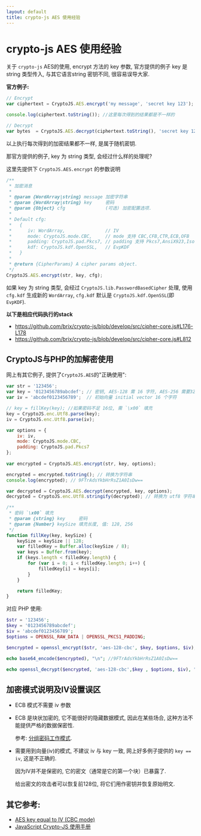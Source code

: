 ```yaml
---
layout: default
title: crypto-js AES 使用经验
---
```



crypto-js AES 使用经验
=====================

关于 `crypto-js` AES的使用, encrypt 方法的 key 参数, 官方提供的例子 key 是string 类型传入, 与其它语言string 密钥不同, 很容易误导大家.

**官方例子:**

```javascript
// Encrypt
var ciphertext = CryptoJS.AES.encrypt('my message', 'secret key 123');

console.log(ciphertext.toString()); //这里每次得到的结果都是不一样的

// Decrypt
var bytes  = CryptoJS.AES.decrypt(ciphertext.toString(), 'secret key 123');
```

以上执行每次得到的加密结果都不一样, 是属于随机密钥.

那官方提供的例子, key 为 string 类型, 会经过什么样的处理呢?

这里先提供下 `CryptoJS.AES.encrypt` 的参数说明

```javascript
/**
 * 加密消息
 *
 * @param {WordArray|string} message 加密字符串
 * @param {WordArray|string} key     密码
 * @param {Object} cfg               (可选) 加密配置选项.
 *
 * Default cfg:
 *   {
 *      iv: WordArray,               // IV
 *      mode: CryptoJS.mode.CBC,     // mode 支持 CBC,CFB,CTR,ECB,OFB
 *      padding: CryptoJS.pad.Pkcs7, // padding 支持 Pkcs7,AnsiX923,Iso10126, NoPadding,ZeroPadding
 *      kdf: CryptoJS.kdf.OpenSSL,   // EvpKDF
 *   }
 *
 * @return {CipherParams} A cipher params object.
 */
CryptoJS.AES.encrypt(str, key, cfg);
```

如果 key 为 string 类型, 会经过 `CryptoJS.lib.PasswordBasedCipher` 处理, 使用 `cfg.kdf` 生成新的 `WordArray`, 
`cfg.kdf` 默认是 `CryptoJS.kdf.OpenSSL`(即 `EvpKDF`).

**以下是相应代码执行的stack**

- https://github.com/brix/crypto-js/blob/develop/src/cipher-core.js#L176-L178
- https://github.com/brix/crypto-js/blob/develop/src/cipher-core.js#L812

CryptoJS与PHP的加解密使用
------------------------

网上有其它例子, 提供了`CryptoJS.AES`的"正确使用":

```javascript
var str = '123456';
var key = '0123456789abcdef'; // 密钥, AES-128 需 16 字符, AES-256 需要32个字符, 
var iv = 'abcdef0123456789';  // 初始向量 initial vector 16 个字符

// key = fillKey(key); //如果密码不足 16位, 需 `\x00` 填充
key = CryptoJS.enc.Utf8.parse(key);
iv = CryptoJS.enc.Utf8.parse(iv);

var options = {
    iv: iv,
    mode: CryptoJS.mode.CBC,
    padding: CryptoJS.pad.Pkcs7
};
 
var encrypted = CryptoJS.AES.encrypt(str, key, options);

encrypted = encrypted.toString(); // 转换为字符串
console.log(encrypted); // 9FTrAdsYkbHrRsZ1A0IsDw==

var decrypted = CryptoJS.AES.decrypt(encrypted, key, options);
decrypted = CryptoJS.enc.Utf8.stringify(decrypted); // 转换为 utf8 字符串

/**
 * 密码 `\x00` 填充
 * @param {string} key     密码
 * @param {Number} keySize 填充长度, 值: 128, 256
 */
function fillKey(key, keySize) {
    keySize = keySize || 128;
    var filledKey = Buffer.alloc(keySize / 8);
    var keys = Buffer.from(key);
    if (keys.length < filledKey.length) {
        for (var i = 0; i < filledKey.length; i++) {
            filledKey[i] = keys[i];
        }
    }

    return filledKey;
}
```

对应 PHP 使用:

```php
$str = '123456';
$key = '0123456789abcdef';
$iv = 'abcdef0123456789';
$options = OPENSSL_RAW_DATA | OPENSSL_PKCS1_PADDING;

$encrypted = openssl_encrypt($str, 'aes-128-cbc', $key, $options, $iv);

echo base64_encode($encrypted), "\n"; //9FTrAdsYkbHrRsZ1A0IsDw==

echo openssl_decrypt($encrypted, 'aes-128-cbc',$key , $options, $iv), "\n";
```

加密模式说明及IV设置误区
-----------------------

- ECB 模式不需要 iv 参数
- ECB 是块状加密的, 它不能很好的隐藏数据模式, 因此在某些场合, 这种方法不能提供严格的数据保密性. 
  
  参考: [分组密码工作模式](https://zh.wikipedia.org/wiki/%E5%88%86%E7%BB%84%E5%AF%86%E7%A0%81%E5%B7%A5%E4%BD%9C%E6%A8%A1%E5%BC%8F).
  
- 需要用到向量(iv)的模式, 不建议 iv 与 key 一致, 网上好多例子提供的 `key == iv`, 这是不正确的. 
  
  因为IV并不是保密的, 它的密文（通常是它的第一个块）已暴露了.
  
  给出密文的攻击者可以恢复前128位, 将它们用作密钥并恢复原始明文.

其它参考:
--------

- [AES key equal to IV (CBC mode)](https://crypto.stackexchange.com/questions/31583/aes-key-equal-to-iv-cbc-mode)
- [JavaScript Crypto-JS 使用手册](https://blog.zhengxianjun.com/2015/05/javascript-crypto-js/)
